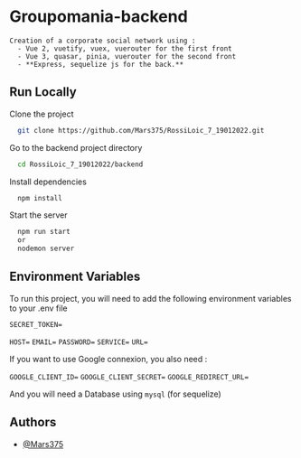 
# Groupomania-backend

    Creation of a corporate social network using : 
      - Vue 2, vuetify, vuex, vuerouter for the first front
      - Vue 3, quasar, pinia, vuerouter for the second front
      - **Express, sequelize js for the back.**

    


## Run Locally

Clone the project

```bash
  git clone https://github.com/Mars375/RossiLoic_7_19012022.git
```

Go to the backend project directory

```bash
  cd RossiLoic_7_19012022/backend
```

Install dependencies

```bash
  npm install
```

Start the server

```bash
  npm run start
  or 
  nodemon server
```


## Environment Variables

To run this project, you will need to add the following environment variables to your .env file

`SECRET_TOKEN=`

`HOST=`
`EMAIL=`
`PASSWORD=`
`SERVICE=`
`URL=`


If you want to use Google connexion, you also need :

`GOOGLE_CLIENT_ID=`
`GOOGLE_CLIENT_SECRET=`
`GOOGLE_REDIRECT_URL=`

And you will need a Database using `mysql` (for sequelize)



## Authors

- [@Mars375](https://github.com/Mars375)

